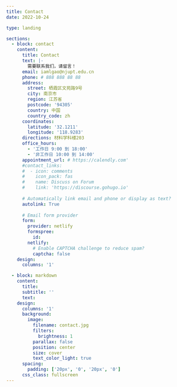 ```yaml
---
title: Contact
date: 2022-10-24

type: landing

sections:
  - block: contact
    content:
      title: Contact
      text: |-
        需要联系我们，请留言！
      email: iamlgao@njupt.edu.cn
      phone: # 888 888 88 88
      address:
        street: 栖霞区文苑路9号
        city: 南京市
        region: 江苏省
        postcode: '94305'
        country: 中国
        country_code: zh
      coordinates:
        latitude: '32.1211'  
        longitude: '118.9283'
      directions: 材料学科楼203
      office_hours:
        - '工作日 9:00 到 18:00'
        - '非工作日 10:00 到 14:00'
      appointment_url: # https://calendly.com'
      #contact_links:
      #  - icon: comments
      #    icon_pack: fas
      #    name: Discuss on Forum
      #    link: 'https://discourse.gohugo.io'
    
      # Automatically link email and phone or display as text?
      autolink: True
    
      # Email form provider
      form:
        provider: netlify
        formspree:
          id:
        netlify:
          # Enable CAPTCHA challenge to reduce spam?
          captcha: false
    design:
      columns: '1'

  - block: markdown
    content:
      title:
      subtitle: ''
      text:
    design:
      columns: '1'
      background:
        image: 
          filename: contact.jpg
          filters:
            brightness: 1
          parallax: false
          position: center
          size: cover
          text_color_light: true
      spacing:
        padding: ['20px', '0', '20px', '0']
      css_class: fullscreen
---
```

